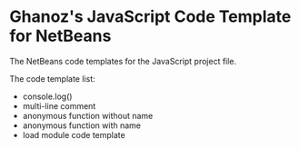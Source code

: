 Ghanoz's JavaScript Code Template for NetBeans
===

The NetBeans code templates for the JavaScript project file.

The code template list:

* console.log()
* multi-line comment
* anonymous function without name
* anonymous function with name
* load module code template
